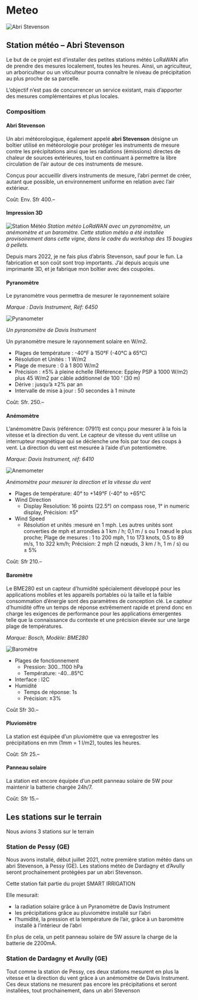 # Meteo

![Abri Stevenson](Assets/images/stevenson2.jpg "Abri Stevenson")

## Station météo – Abri Stevenson

Le but de ce projet est d’installer des petites stations météo LoRaWAN afin de prendre des mesures localement, toutes les heures. Ainsi, un agriculteur, un arboriculteur ou un viticulteur pourra connaître le niveau de précipitation au plus proche de sa parcelle.

L’objectif n’est pas de concurrencer un service existant, mais d’apporter des mesures complémentaires et plus locales.

### Compositiom

#### Abri Stevenson

Un abri météorologique, également appelé **abri Stevenson** désigne un boîtier utilisé en météorologie pour protéger les instruments de mesure contre les précipitations ainsi que les radiations (émissions) directes de chaleur de sources extérieures, tout en continuant à permettre la libre circulation de l’air autour de ces instruments de mesure.

Conçus pour accueillir divers instruments de mesure, l’abri permet de créer, autant que possible, un environnement uniforme en relation avec l’air extérieur.

Coût: Env. Sfr 400.–

#### Impression 3D

![Station Météo](Assets/images/station-42.jpg "Station Météo")
*Station météo LoRaWAN avec un pyranomètre, un anémomètre et un baromètre. Cette station météo a été installée provisoirement dans cette vigne, dans le cadre du workshop des 15 bougies à pellets.*

Depuis mars 2022, je ne fais plus d’abris Stevenson, sauf pour le fun. La fabrication et son coût sont trop importants. J’ai depuis acquis une imprimante 3D, et je fabrique mon boîtier avec des coupoles.

#### Pyranomètre

Le pyranomètre vous permettra de mesurer le rayonnement solaire

*Marque : Davis Instrument, Réf: 6450*

![Pyranometer](Assets/images/pyranometer.jpg "Pyranomètre")

*Un pyranomètre de Davis Instrument*

Un pyranomètre mesure le rayonnement solaire en W/m2.

 * Plages de température : -40°F à 150°F (-40°C à 65°C)
 * Résolution et Unités : 1 W/m2
 * Plage de mesure : 0 à 1 800 W/m2
 * Précision : ±5% à pleine échelle (Référence: Eppley PSP à 1000 W/m2) plus 45 W/m2 par câble additionnel de 100 ‘ (30 m)
 * Dérive : jusqu’à ±2% par an
 * Intervalle de mise à jour : 50 secondes à 1 minute

Coût: Sfr. 250.–

#### Anémomètre

L’anémomètre Davis (référence: 07911) est conçu pour mesurer à la fois la vitesse et la direction du vent. Le capteur de vitesse du vent utilise un interrupteur magnétique qui se déclenche une fois par tour des coups à vent. La direction du vent est mesurée à l’aide d’un potentiomètre.

*Marque: Davis Instrument, réf: 6410*

![Anemometer](Assets/images/anemometer.jpg "Anemometer")

*Anémomètre pour mesurer la direction et la vitesse du vent*


* Plages de température: 40° to +149°F (-40° to +65°C
* Wind Direction
	* Display Resolution: 16 points (22.5°) on compass rose, 1° in numeric display, Précision: ±5°
* Wind Speed
	* Résolution et unités :mesuré en 1 mph. Les autres unités sont converties de mph et arrondies à 1 km / h; 0,1 m / s ou 1 nœud le plus proche;
        Plage de mesures : 1 to 200 mph, 1 to 173 knots, 0.5 to 89 m/s, 1 to 322 km/h;
        Précision: 2 mph (2 nœuds, 3 km / h, 1 m / s) ou ± 5%

Coût: Sfr 210.–

#### Baromètre

Le BME280 est un capteur d’humidité spécialement développé pour les applications mobiles et les appareils portables où la taille et la faible consommation d’énergie sont des paramètres de conception clé. Le capteur d’humidité offre un temps de réponse extrêmement rapide et prend donc en charge les exigences de performance pour les applications émergentes telle que la connaissance du contexte et une précision élevée sur une large plage de températures.

*Marque: Bosch, Modèle: BME280*

![Baromètre](Assets/images/bme280-600x567.jpg "Baromètre")

* Plages de fonctionnement
	* Pression: 300…1100 hPa
	* Température: -40…85°C
* Interface : I2C
* Humidité
	* Temps de réponse: 1s
	* Précision: ±3%

Coût Sfr 30.–

#### Pluviomètre
La station est équipée d’un pluviomètre que va enregostrer les précipitations en mm (1mm = 1 l/m2), toutes les heures.

Coût: Sfr 25.–

#### Panneau solaire

La station est encore équipée d’un petit panneau solaire de 5W pour maintenir la batterie chargée 24h/7.

Coût: Sfr 15.–

## Les stations sur le terrain

Nous avions 3 stations sur le terrain

### Station de Pessy (GE)

Nous avons installé, début juillet 2021, notre première station météo dans un abri Stevenson, à Pessy (GE). Les stations météo de Dardagny et d’Avully seront prochainement protégées par un abri Stevenson.

Cette station fait partie du projet SMART IRRIGATION

Elle mesurait:

* la radiation solaire grâce à un Pyranomètre de Davis Instrument
* les précipitations grâce au pluviomètre installé sur l’abri
* l’humidité, la pression et la température de l’air, grâce à un baromètre installé à l’intérieur de l’abri

En plus de cela, un petit panneau solaire de 5W assure la charge de la batterie de 2200mA.

 
### Station de Dardagny et Avully (GE)

Tout comme la station de Pessy, ces deux stations mesurent en plus la vitesse et la direction du vent grâce à un anémomètre de Davis Instrument. Ces deux stations ne mesurent pas encore les précipitations et seront installées, tout prochainement, dans un abri Stevenson